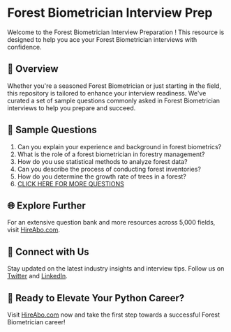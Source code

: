 # Forest Biometrician Interview Prep

Welcome to the Forest Biometrician Interview Preparation ! This resource is designed to help you ace your Forest Biometrician interviews with confidence.

## 🚀 Overview

Whether you're a seasoned Forest Biometrician or just starting in the field, this repository is tailored to enhance your interview readiness. We've curated a set of sample questions commonly asked in Forest Biometrician interviews to help you prepare and succeed.

## 📝 Sample Questions

1. Can you explain your experience and background in forest biometrics?
2. What is the role of a forest biometrician in forestry management?
3. How do you use statistical methods to analyze forest data?
4. Can you describe the process of conducting forest inventories?
5. How do you determine the growth rate of trees in a forest?
6. [CLICK HERE FOR MORE QUESTIONS](https://hireabo.com/job/10_2_13/Forest%20Biometrician)

## 🌐 Explore Further

For an extensive question bank and more resources across 5,000 fields, visit [HireAbo.com](https://www.hireabo.com).

## 📱 Connect with Us

Stay updated on the latest industry insights and interview tips. Follow us on [Twitter](https://twitter.com/hireabo) and [LinkedIn](https://www.linkedin.com/in/hire-abo-3609972a8/).

## 🚀 Ready to Elevate Your Python Career?

Visit [HireAbo.com](https://www.hireabo.com) now and take the first step towards a successful Forest Biometrician career!